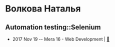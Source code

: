 # Волкова Наталья

## Automation testing::Selenium
- 2017 Nov 19 -- Mera 16 - Web Development  | [:notebook:](https://drive.google.com/open?id=1rFgJWPwbcEW5MjGibmePTof1ZStJ4sFB)  
